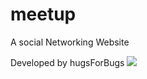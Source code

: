 # meetup

A social Networking Website

Developed by hugsForBugs
<a href="https://meetupguys.netlify.app/index.html" target="_blank"><img src="https://1000logos.net/wp-content/uploads/2021/05/Meetup-logo.png"></a>
